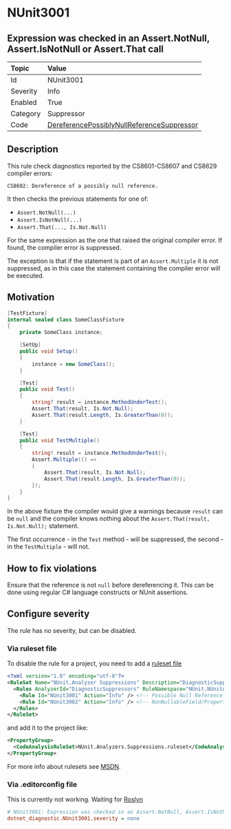 # NUnit3001

## Expression was checked in an Assert.NotNull, Assert.IsNotNull or Assert.That call

| Topic    | Value
| :--      | :--
| Id       | NUnit3001
| Severity | Info
| Enabled  | True
| Category | Suppressor
| Code     | [DereferencePossiblyNullReferenceSuppressor](https://github.com/nunit/nunit.analyzers/blob/master/src/nunit.analyzers/DiagnosticSuppressors/DereferencePossiblyNullReferenceSuppressor.cs)

## Description

This rule check diagnostics reported by the CS8601-CS8607 and CS8629 compiler errors:

`CS8602: Dereference of a possibly null reference.`

It then checks the previous statements for one of:
* `Assert.NotNull(...)`
* `Assert.IsNotNull(...)`
* `Assert.That(..., Is.Not.Null)`

For the same expression as the one that raised the original compiler error.
If found, the compiler error is suppressed.

The exception is that if the statement is part of an `Assert.Multiple`
it is not suppressed, as in this case the statement containing the compiler error will be executed.

## Motivation

```csharp
[TestFixture]
internal sealed class SomeClassFixture
{
    private SomeClass instance;

    [SetUp]
    public void Setup()
    {
        instance = new SomeClass();
    }

    [Test]
    public void Test()
    {
        string? result = instance.MethodUnderTest();
        Assert.That(result, Is.Not.Null);
        Assert.That(result.Length, Is.GreaterThan(0));
    }

    [Test]
    public void TestMultiple()
    {
        string? result = instance.MethodUnderTest();
        Assert.Multiple(() =>
        {
            Assert.That(result, Is.Not.Null);
            Assert.That(result.Length, Is.GreaterThan(0));
        });
    }
}
```

In the above fixture the compiler would give a warnings because `result` can be `null` and the compiler knows nothing
about the `Assert.That(result, Is.Not.Null);` statement.

The first occurrence - in the `Test` method - will be suppressed, the second - in the `TestMultiple` - will not.

## How to fix violations

Ensure that the reference is not `null` before dereferencing it.
This can be done using regular C# language constructs or NUnit assertions.

<!-- start generated config severity -->
## Configure severity

The rule has no severity, but can be disabled.

### Via ruleset file

To disable the rule for a project, you need to add a
[ruleset file](https://github.com/nunit/nunit.analyzers/blob/master/src/nunit.analyzers/DiagnosticSuppressors/NUnit.Analyzers.Suppressions.ruleset)

```xml
<?xml version="1.0" encoding="utf-8"?>
<RuleSet Name="NUnit.Analyzer Suppressions" Description="DiagnosticSuppression Rules" ToolsVersion="12.0">
  <Rules AnalyzerId="DiagnosticSuppressors" RuleNamespace="NUnit.NUnitAnalyzers">
    <Rule Id="NUnit3001" Action="Info" /> <!-- Possible Null Reference -->
    <Rule Id="NUnit3002" Action="Info" /> <!-- NonNullableField/Property is Uninitialized -->
  </Rules>
</RuleSet>
```

and add it to the project like:

```xml
<PropertyGroup>
  <CodeAnalysisRuleSet>NUnit.Analyzers.Suppressions.ruleset</CodeAnalysisRuleSet>
</PropertyGroup>
```

For more info about rulesets see [MSDN](https://msdn.microsoft.com/en-us/library/dd264949.aspx).

### Via .editorconfig file

This is currently not working. Waiting for [Roslyn](https://github.com/dotnet/roslyn/issues/49727)

```ini
# NUnit3001: Expression was checked in an Assert.NotNull, Assert.IsNotNull or Assert.That call
dotnet_diagnostic.NUnit3001.severity = none
```
<!-- end generated config severity -->

